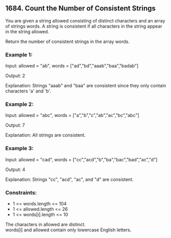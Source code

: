 ## 1684. Count the Number of Consistent Strings

You are given a string allowed consisting of distinct characters and an array of strings words. A string is consistent if all characters in the string appear in the string allowed.

Return the number of consistent strings in the array words.

### Example 1:

Input: allowed = "ab", words = ["ad","bd","aaab","baa","badab"]

Output: 2

Explanation: Strings "aaab" and "baa" are consistent since they only contain characters 'a' and 'b'.

### Example 2:

Input: allowed = "abc", words = ["a","b","c","ab","ac","bc","abc"]

Output: 7

Explanation: All strings are consistent.

### Example 3:

Input: allowed = "cad", words = ["cc","acd","b","ba","bac","bad","ac","d"]

Output: 4

Explanation: Strings "cc", "acd", "ac", and "d" are consistent.

### Constraints:

- 1 <= words.length <= 104
- 1 <= allowed.length <= 26
- 1 <= words[i].length <= 10

The characters in allowed are distinct.</br>
words[i] and allowed contain only lowercase English letters.
